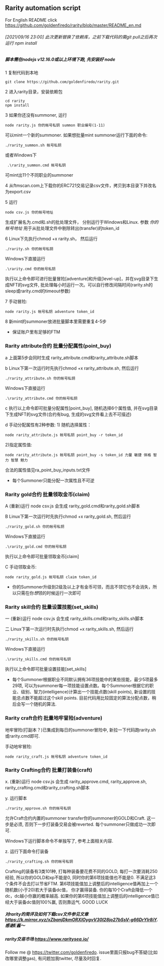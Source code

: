 ## Rarity automation script

For English README click https://github.com/goldenfiredo/rarity/blob/master/README_en.md

###### [2021/09/16 23:00] 此次更新替换了依赖库，之前下载代码的需git pull之后再次运行 npm install 

##### 脚本需在nodejs v12.16.0或以上环境下跑, 先安装好 node

1 复制代码到本地

  ```
  git clone https://github.com/goldenfiredo/rarity.git
  ```

2 进入rarity目录，安装依赖包

  ```
  cd rarity
  npm install
  ```

3 如果你还没有summoner, 运行

  ```
  node rarity.js 你的帐号私钥 summon 职业编号(1-11)
  ```

  可以mint一个新的summoner. 如果想批量mint summoner运行下面的命令:

  ```
  ./rarity_summon.sh 帐号私钥
  ```
  
  或者Windows下 
   
  ```
   .\rarity_summon.cmd 帐号私钥
  ```

  可mint出11个不同职业的summoner

4 从ftmscan.com上下载你的ERC721交易记录csv文件，拷贝到本目录下并改名为export.csv

5 运行 

  ```
  node csv.js 你的帐号地址
  ```
  
  生成扩展名为.cmd和.sh的批处理文件， 分别运行于Windows和Linux. 参数 *你的帐号地址* 用于从批处理文件中剔除转出(transfer)的token_id 

6 Linux下先执行chmod +x rarity.sh， 然后运行 

  ```
  ./rarity.sh 你的帐号私钥
  ```
  
  Windows下直接运行 
  
  ```
  .\rarity.cmd 你的帐号私钥
  ```

  执行以上命令即可进行批量冒险[adventure]和升级[level-up]，并在svg目录下生成NFT的svg文件, 批处理每小时运行一次。可以自行修改间隔时间(rarity.sh的sleep或rarity.cmd的timeout参数)

7 手动冒险: 
  
  ```
  node rarity.js 帐号私钥 adventure token_id
  ```

8 新mint的summoner放进批量脚本里需要重复4-5步

* 保证账户里有足够的FTM 

### Rarity attribute合约 批量分配属性(point_buy)
a 上面第5步会同时生成 rarity_attribute.cmd和rarity_attribute.sh脚本

b Linux下第一次运行时先执行chmod +x rarity_attribute.sh, 然后运行 
  
  ```
  ./rarity_attribute.sh 你的帐号私钥
  ```
  
  Windows下直接运行 

  ```
  .\rarity_attribute.cmd 你的帐号私钥 
  ```

c 执行以上命令即可批量分配属性[point_buy], 随机选择6个属性值, 并在svg目录下生成NFT的svg文件(合约有bug, 生成的svg文件看上去不可描述)

d 手动分配属性有2种参数: 1) 随机选择属性：

  ```
  node rarity_attribute.js 帐号私钥 point_buy -r token_id
  ```
  
  2)指定属性值: 
  
  ```
  node rarity_attribute.js 帐号私钥 point_buy -s token_id 力量 敏捷 体格 智力 智慧 魅力
  ```

  合法的属性值见ra_point_buy_inputs.txt文件

* 每个Summoner只能分配一次属性且不可逆

### Rarity gold合约 批量领取金币(claim)
A (重新)运行 node csv.js 会生成 rarity_gold.cmd和rarity_gold.sh脚本

B Linux下第一次运行时先执行chmod +x rarity_gold.sh, 然后运行 

  ```
  ./rarity_gold.sh 你的帐号私钥
  ```
  
  Windows下直接运行 
  
  ```
  .\rarity_gold.cmd 你的帐号私钥 
  ```

执行以上命令即可批量领取金币[claim]

C 手动领取金币: 

  ```
  node rarity_gold.js 帐号私钥 claim token_id
  ```

* 你的Summoner升级到2级及以上才有金币可领，而且不领它也不会消失，所以只需在你*想*领的时候运行一次即可

### Rarity skill合约 批量设置技能(set_skills)
一 (重新)运行 node csv.js 会生成 rarity_skills.cmd和rarity_skills.sh脚本

二 Linux下第一次运行时先执行chmod +x rarity_skills.sh, 然后运行 
  
  ```
  ./rarity_skills.sh 你的帐号私钥
  ```
  
  Windows下直接运行
  
  ```
  .\rarity_skills.cmd 你的帐号私钥
  ``` 

执行以上命令即可批量设置技能[set_skills]

* 每个Summoner根据职业不同默认拥有36项技能中的某些技能，最少5项最多29项, 可以为summoner每一项技能设置点数。每个Summoner根据它的职业、级别、智力(intelligence)计算出一个技能点数(skill points), 新设置的技能总点数不能超过这个skill points. 目前代码用比较固定的算法分配点数，稍后会写一个随机的算法.

### Rarity craft合约 批量地牢冒险(adventure)
地牢冒险(打副本？)已集成到每日的summoner冒险中, 新拉一下代码跑rarity.sh或rarity.cmd即可.

手动地牢冒险:

```
node rarity_craft.js 帐号私钥 adventure token_id
```

### Rarity Crafting合约 批量打装备(craft)
x. (重新)运行 node csv.js 会生成 rarity_approve.cmd, rarity_approve.sh, rarity_crafting.cmd和rarity_crafting.sh脚本

y. 运行脚本

  ```
  ./rarity_approve.sh 你的帐号私钥
  ```

  允许Craft合约内置的summoner transfer你的summoner的GOLD和Craft. 这一步是必须, 否则下一步打装备交易会被reverted. 每个summoner只做成功一次即可.

  Windows下运行脚本命令不单独写了, 参考上面相关内容. 

z. 运行下面命令打装备

  ```
  ./rarity_crafting.sh 你的帐号私钥
  ```

  Crafting的装备有3类101种, 打每种装备要花费不同的GOLD, 每打一次要消耗250经验, 所以你的GOLD和xp不能是0, 同时你的第6项技能值也不能是0. 不满足这3个条件不会去打以节省FTM. 第6项技能值加上调整后的intelligence值再加上一个随机数(小于20)若大于装备dc值， 你才赢得装备. 你的每10个Craft会降低一个dc，dc越小你赢的概率越高. 如果你的第6项技能值加上调整后的intelligence值已经大于装备dc值则100%赢, 否则靠运气. GOOD LUCK

##### 对rarity的简评及如何下载csv文件参见文章 https://k.mirror.xyz/xZbanjDkmORXIOygvV30I28jo27bSsV-g66DrYlr8iY. 感谢E酱～

##### rarity交易市场 https://www.raritysea.io/

Follow me @ https://twitter.com/goldenfiredo. issue里面只报bug不答疑(比如改哪里调整gas), 有问题加我twitter, 尽量及时回复.